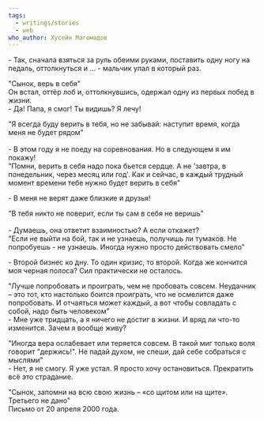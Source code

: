 ```yaml
---
tags:
  - writings/stories
  - web
who_author: Хусейн Магомадов
---
```

\- Так, сначала взяться за руль обеими руками, поставить одну ногу на педаль, оттолкнуться и … - мальчик упал в который раз.  

"Сынок, верь в себя"
⠀  
Он встал, оттёр лоб и, оттолкнувшись, одержал одну из первых побед в жизни.  
\- Да! Папа, я смог! Ты видишь? Я лечу!  

"Я всегда буду верить в тебя, но не забывай: наступит время, когда меня не будет рядом"  
⠀  
\- В этом году я не поеду на соревнования. Но в следующем я им покажу!  
"Помни, верить в себя надо пока бьется сердце. А не 'завтра, в понедельник, через месяц или год'. Как и сейчас, в каждый трудный момент времени тебе нужно будет верить в себя"

\- В меня не верят даже близкие и друзья!  

"В тебя никто не поверит, если ты сам в себя не веришь"  
⠀  
\- Думаешь, она ответит взаимностью? А если откажет?  
"Если не выйти на бой, так и не узнаешь, получишь ли тумаков. Не попробуешь - не узнаешь. Иногда нужно просто действовать смело"

\- Второй бизнес ко дну. То один кризис, то второй. Когда же кончится моя черная полоса? Сил практически не осталось.  

"Лучше попробовать и проиграть, чем не пробовать совсем. Неудачник – это тот, кто настолько боится проиграть, что не осмелится даже попробовать. И отчаяться может каждый, а вот чтобы совладать с собой, надо быть человеком"
⠀  
\- Мне уже тридцать, а я ничего не достиг в жизни. И вряд ли что-то изменится. Зачем я вообще живу?  

"Иногда вера ослабевает или теряется совсем. В такой миг только воля говорит "держись!". Не падай духом, не спеши, дай себе собраться с мыслями"
⠀  
\- Нет, я не смогу. Я уже устал. Я просто хочу остановиться. Прекратить всё это страдание.  

"Сынок, запомни на всю свою жизнь – «со щитом или на щите». Третьего не дано" 
⠀  
Письмо от 20 апреля 2000 года.